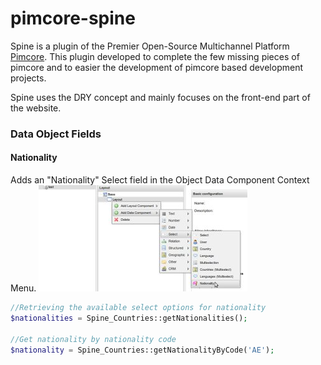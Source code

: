 pimcore-spine
=============

Spine is a plugin of the Premier Open-Source Multichannel Platform [Pimcore](http://www.pimcore.org/). This plugin
 developed to complete the few missing pieces of pimcore and to easier the development of pimcore based development projects.

Spine uses the DRY concept and mainly focuses on the front-end part of the website.

### Data Object Fields

#### Nationality
Adds an "Nationality" Select field in the Object Data Component Context Menu.
![Nationality](docs/img/object/data-field-nationality-1.jpg)

```php
//Retrieving the available select options for nationality
$nationalities = Spine_Countries::getNationalities();

//Get nationality by nationality code
$nationality = Spine_Countries::getNationalityByCode('AE');
```
